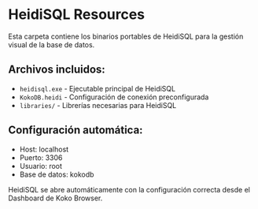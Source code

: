 # HeidiSQL Resources

Esta carpeta contiene los binarios portables de HeidiSQL para la gestión visual de la base de datos.

## Archivos incluidos:
- `heidisql.exe` - Ejecutable principal de HeidiSQL
- `KokoDB.heidi` - Configuración de conexión preconfigurada
- `libraries/` - Librerías necesarias para HeidiSQL

## Configuración automática:
- Host: localhost
- Puerto: 3306
- Usuario: root
- Base de datos: kokodb

HeidiSQL se abre automáticamente con la configuración correcta desde el Dashboard de Koko Browser.